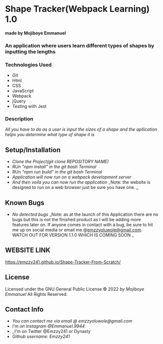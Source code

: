 # Shape Tracker(Webpack Learning) 1.0

#### made by Mojiboye Emmanuel

### An application where users learn different types of shapes by inputting the lengths

### Technologies Used
* Git
* Html
* CSS
* JavaScript
* Webpack
* jQuery
* Testing with Jest

### Description
_All you have to do as a user is input the sizes of a shape and the apllication helps you determine what type of shape it is_

## Setup/Installation
* _Clone the Project(git clone _REPOSITORY NAME_)_
* _RUn "npm install" in the git bash Terminal_
* _RUn "npm run build" in the git bash Terminal_
* _Application will now run on a webpack development server_
* _And then voila you can now run the application_
_Note: the website is designed to run on a web browser just be sure you have one. _

## Known Bugs
* _No detected bugs_
_Note: as at the launch of this Application there are no bugs but this is not the finished product as I will be adding more features later on. If anyone comes in contact with a bug, be sure to hit me up on social media or email me @emzzyoluwole@gmail.com. WATCH OUT FOR VERSION 1.1.0 WHICH IS COMING SOON  _

## WEBSITE LINK
https://emzzy241.github.io/Shape-Tracker-From-Scratch/

## License 
Licensed under the GNU General Public License 
© 2022 _by Mojiboye Emmanuel_ All Rights Reserved.

## Contact Info
* _You can contact me via email @ emzzyoluwole@gmail.com_
* _I'm on Instagram @Emmanuel.9944_
* _I'm on Twitter @Emzzy241 or Dynasty
* _Github username: Emzzy241_
